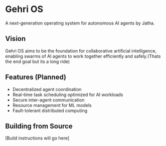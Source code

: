 # Gehri OS

A next-generation operating system for autonomous AI agents by Jatha.

## Vision
Gehri OS aims to be the foundation for collaborative artificial intelligence, enabling swarms of AI agents to work together efficiently and safely.(Thats the end goal but its a long ride)

## Features (Planned)
- Decentralized agent coordination
- Real-time task scheduling optimized for AI workloads  
- Secure inter-agent communication
- Resource management for ML models
- Fault-tolerant distributed computing

## Building from Source
[Build instructions will go here]

